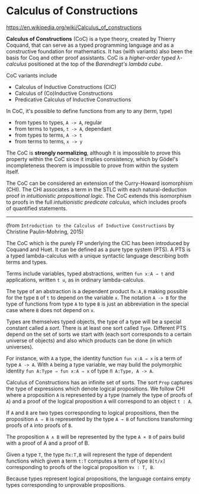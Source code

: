 # Calculus of Constructions

https://en.wikipedia.org/wiki/Calculus_of_constructions

**Calculus of Constructions** (CoC) is a type theory, created by Thierry Coquand, that can serve as a typed programming language and as a constructive foundation for mathematics. It has (with variants) also been the basis for Coq and other proof assistants. CoC is a *higher-order typed λ-calculus* positioned at the top of the *Barendregt's lambda cube*.

CoC variants include
- Calculus of Inductive Constructions (CIC)
- Calculus of (Co)Inductive Constructions
- Predicative Calculus of Inductive Constructions

In CoC, it's possible to define functions from any to any (term, type)
- from types to types, `A -> A`, regular
- from terms to types, `t -> A`, dependant
- from types to terms, `A -> t`
- from terms to terms, `x -> y`

The CoC is **strongly normalizing**, although it is impossible to prove this property within the CoC since it implies consistency, which by Gödel's incompleteness theorem is impossible to prove from within the system itself.

The CoC can be considered an extension of the Curry-Howard isomorphism (CHI). The CHI associates a term in the STLC with each natural-deduction proof in *intuitionistic propositional logic*. The CoC extends this isomorphism to proofs in the full *intuitionistic predicate calculus*, which includes proofs of quantified statements.

---

(from `Introduction to the Calculus of Inductive Constructions` by Christine Paulin-Mohring, 2015)

The CoC which is the purely FP underlying the CIC has been introduced by Coquand and Huet. It can be defined as a pure type system (PTS). A PTS is a typed lambda-calculus with a unique syntactic language describing both terms and types.

Terms include variables, typed abstractions, written `fun x:A ⇒ t` and applications, written `t u`, as in ordinary lambda-calculus.

The type of an abstraction is a dependent product `Πx:A,B` making possible for the type `B` of `t` to depend on the variable `x`. The notation `A -> B` for the type of functions from type `A` to type `B` is just an abbreviation in the special case where `B` does not depend on `x`.

Types are themselves typed objects, the type of a type will be a special constant called a *sort*. There is at least one sort called `Type`. Different PTS depend on the set of sorts we start with (each sort corresponds to a certain universe of objects) and also which products can be done (in which universes).

For instance, with `A` a type, the identity function `fun x:A ⇒ x` is a term of type `A -> A`. With `A` being a type variable, we may build the polymorphic identity `fun A:Type ⇒ fun x:A ⇒ x` of type `Π A:Type, A -> A`.

Calculus of Constructions has an infinite set of sorts. The sort `Prop` captures the type of expressions which denote logical propositions. We follow CHI where a proposition `A` is represented by a type (namely the type of proofs of `A`) and a proof of the logical proposition `A` will correspond to an object `t : A`.

If `A` and `B` are two types corresponding to logical propositions, then the proposition `A ⇒ B` is represented by the type `A → B` of functions transforming proofs of `A` into proofs of `B`.

The proposition `A ∧ B` will be represented by the type `A × B` of pairs build with a proof of A and a proof of B.

Given a type `T`, the type `Πx:T,B` will represent the type of dependent functions which given a term `t:T` computes a term of type `B[t/x]` corresponding to proofs of the logical proposition `∀x : T, B`.

Because types represent logical propositions, the language contains empty types corresponding to unprovable propositions.
